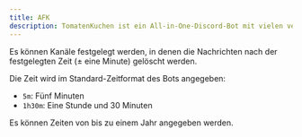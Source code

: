 ```yaml
---
title: AFK
description: TomatenKuchen ist ein All-in-One-Discord-Bot mit vielen verschiedenen Funktionen. Erklärt die Einrichtung Kanälen, in denen Nachrichten nach einer bestimmten Zeit gelöscht werden.
---
```


Es können Kanäle festgelegt werden, in denen die Nachrichten nach der festgelegten Zeit (± eine Minute) gelöscht werden.

Die Zeit wird im Standard-Zeitformat des Bots angegeben:
- `5m`: Fünf Minuten
- `1h30m`: Eine Stunde und 30 Minuten

Es können Zeiten von bis zu einem Jahr angegeben werden.

